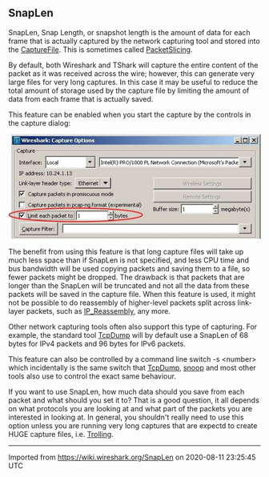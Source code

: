 ## SnapLen

SnapLen, Snap Length, or snapshot length is the amount of data for each frame that is actually captured by the network capturing tool and stored into the [CaptureFile](/CaptureFile). This is sometimes called [PacketSlicing](/PacketSlicing).

By default, both Wireshark and TShark will capture the entire content of the packet as it was received across the wire; however, this can generate very large files for very long captures. In this case it may be useful to reduce the total amount of storage used by the capture file by limiting the amount of data from each frame that is actually saved.

This feature can be enabled when you start the capture by the controls in the capture dialog:

![SnapLen.jpg](uploads/__moin_import__/attachments/SnapLen/SnapLen.jpg "SnapLen.jpg")

The benefit from using this feature is that long capture files will take up much less space than if SnapLen is not specified, and less CPU time and bus bandwidth will be used copying packets and saving them to a file, so fewer packets might be dropped. The drawback is that packets that are longer than the SnapLen will be truncated and not all the data from these packets will be saved in the capture file. When this feature is used, it might not be possible to do reassembly of higher-level packets split across link-layer packets, such as [IP\_Reassembly](/IP_Reassembly), any more.

Other network capturing tools often also support this type of capturing. For example, the standard tool [TcpDump](/TcpDump) will by default use a SnapLen of 68 bytes for IPv4 packets and 96 bytes for IPv6 packets.

This feature can also be controlled by a command line switch -s \<number\> which incidentally is the same switch that [TcpDump](/TcpDump), [snoop](/snoop) and most other tools also use to control the exact same behaviour.

If you want to use SnapLen, how much data should you save from each packet and what should you set it to? That is a good question, it all depends on what protocols you are looking at and what part of the packets you are interested in looking at. In general, you shouldn't really need to use this option unless you are running very long captures that are expectd to create HUGE capture files, i.e. [Trolling](/Trolling).

---

Imported from https://wiki.wireshark.org/SnapLen on 2020-08-11 23:25:45 UTC

